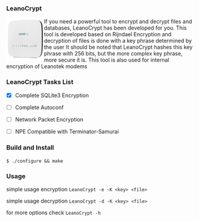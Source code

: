 ### LeanoCrypt 

<img src="images/modem.png" width=100 align=left>
If you need a powerful tool to encrypt and decrypt files and databases, LeanoCrypt has been developed for you.
This tool is developed based on Rijndael
Encryption and decryption of files is done with a key phrase determined by the user
It should be noted that LeanoCrypt hashes this key phrase with 256 bits, but the more complex key phrase, more secure it is.
This tool is also used for internal encryption of Leanotek modems



### LeanoCrypt Tasks List

- [x] Complete SQLite3 Encryption
- [ ] Complete Autoconf
- [ ] Network Packet Encryption 
- [ ] NPE Compatible with Terminator-Samurai


### Build and Install

`$ ./configure && make `


### Usage

simple usage encryption
`LeanoCrypt -e -K <key> <file>`

simple usage decryption
`LeanoCrypt -d -K <key> <file>`

for more options check `LeanoCrypt -h`
